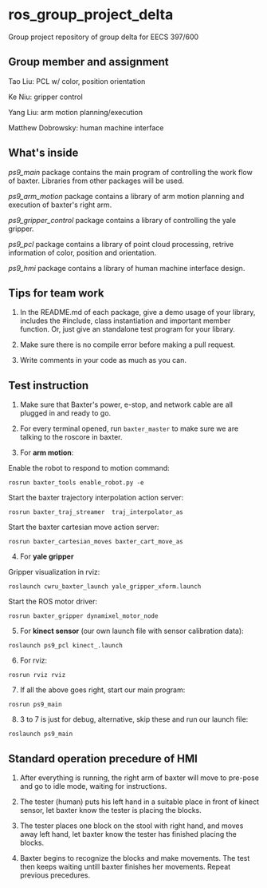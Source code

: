 # ros_group_project_delta
Group project repository of group delta for EECS 397/600

## Group member and assignment
Tao Liu: PCL w/ color, position orientation

Ke Niu: gripper control

Yang Liu: arm motion planning/execution

Matthew Dobrowsky: human machine interface

## What's inside
*ps9_main* package contains the main program of controlling the work flow of baxter. Libraries from other packages will be used.

*ps9_arm_motion* package contains a library of arm motion planning and execution of baxter's right arm.

*ps9_gripper_control* package contains a library of controlling the yale gripper.

*ps9_pcl* package contains a library of point cloud processing, retrive information of color, position and orientation.

*ps9_hmi* package contains a library of human machine interface design.

## Tips for team work
1) In the README.md of each package, give a demo usage of your library, includes the #include, class instantiation and important member function. Or, just give an standalone test program for your library.

2) Make sure there is no compile error before making a pull request.

3) Write comments in your code as much as you can.

## Test instruction
1) Make sure that Baxter's power, e-stop, and network cable are all plugged in and ready to go.

2) For every terminal opened, run `baxter_master` to make sure we are talking to the roscore in baxter.

3) For **arm motion**:

Enable the robot to respond to motion command:

`rosrun baxter_tools enable_robot.py -e`

Start the baxter trajectory interpolation action server:

`rosrun baxter_traj_streamer  traj_interpolator_as`

Start the baxter cartesian move action server:

`rosrun baxter_cartesian_moves baxter_cart_move_as`

4) For **yale gripper**

Gripper visualization in rviz:

`roslaunch cwru_baxter_launch yale_gripper_xform.launch`

Start the ROS motor driver:

`rosrun baxter_gripper dynamixel_motor_node`

5) For **kinect sensor** (our own launch file with sensor calibration data):

`roslaunch ps9_pcl kinect_.launch`

6) For rviz:

`rosrun rviz rviz`

7) If all the above goes right, start our main program:

`rosrun ps9_main `

8) 3 to 7 is just for debug, alternative, skip these and run our launch file:

`roslaunch ps9_main `

## Standard operation precedure of HMI
1) After everything is running, the right arm of baxter will move to pre-pose and go to idle mode, waiting for instructions.

2) The tester (human) puts his left hand in a suitable place in front of kinect sensor, let baxter know the tester is placing the blocks.

3) The tester places one block on the stool with right hand, and moves away left hand, let baxter know the tester has finished placing the blocks.

4) Baxter begins to recognize the blocks and make movements. The test then keeps waiting untill baxter finishes her movements. Repeat previous precedures.

